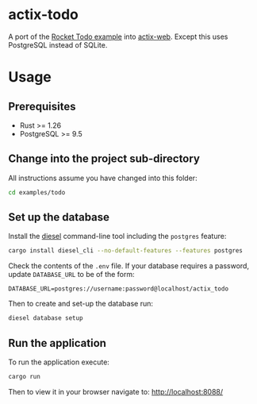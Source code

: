 # actix-todo

A port of the [Rocket Todo example](https://github.com/SergioBenitez/Rocket/tree/master/examples/todo) into [actix-web](https://actix.rs/). Except this uses PostgreSQL instead of SQLite.

# Usage

## Prerequisites

* Rust >= 1.26
* PostgreSQL >= 9.5

## Change into the project sub-directory

All instructions assume you have changed into this folder:

```bash
cd examples/todo
```

## Set up the database

Install the [diesel](http://diesel.rs) command-line tool including the `postgres` feature:

```bash
cargo install diesel_cli --no-default-features --features postgres
```

Check the contents of the `.env` file. If your database requires a password, update `DATABASE_URL` to be of the form:

```.env
DATABASE_URL=postgres://username:password@localhost/actix_todo
```

Then to create and set-up the database run:

```bash
diesel database setup
```

## Run the application

To run the application execute:

```bash
cargo run
```

Then to view it in your browser navigate to: [http://localhost:8088/](http://localhost:8088/)
